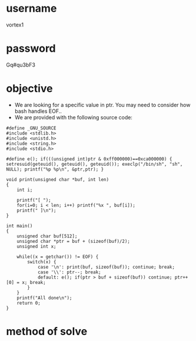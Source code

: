 # username
vortex1
# password
Gq#qu3bF3
# objective
* We are looking for a specific value in ptr. You may need to consider how bash handles EOF..
* We are provided with the following source code:
```
#define _GNU_SOURCE
#include <stdlib.h>
#include <unistd.h>
#include <string.h>
#include <stdio.h>

#define e(); if(((unsigned int)ptr & 0xff000000)==0xca000000) { setresuid(geteuid(), geteuid(), geteuid()); execlp("/bin/sh", "sh", NULL); printf("%p %p\n", &ptr,ptr); }

void print(unsigned char *buf, int len)
{
	int i;

	printf("[ ");
	for(i=0; i < len; i++) printf("%x ", buf[i]); 
	printf(" ]\n");
}

int main()
{
	unsigned char buf[512];
	unsigned char *ptr = buf + (sizeof(buf)/2);
	unsigned int x;

	while((x = getchar()) != EOF) {
		switch(x) {
			case '\n': print(buf, sizeof(buf)); continue; break;
			case '\\': ptr--; break; 
			default: e(); if(ptr > buf + sizeof(buf)) continue; ptr++[0] = x; break;
		}
	}
	printf("All done\n");
	return 0;
}
```
# method of solve


